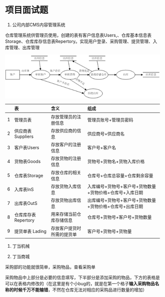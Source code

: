 # 项目面试题

1. 公司内部CMS内容管理系统

仓库管理系统供管理员使用，创建的表有客户信息表Users,、仓库基本信息表Storage、仓库库存信息表Repertory。实现用户登录、采购管理、提货管理、入库管理、出库管理



![](../.gitbook/assets/tu-pian-2.png)

|  | 表 | 含义 | 组成 |
| :--- | :--- | :--- | :--- |
| 1 | 管理员表 | 存放管理员的注册信息 | 管理员账号+管理员密码 |
| 2 | 供应商表 Suppliers | 存放供应商的信息 | 供应商号+供应商名 |
| 3 | 客户表Users | 存放客户的注册信息 | 客户号+客户名 |
| 4 | 货物表Goods | 存放货物的注册信息 | 货物号+货物名+货物入库价格 |
| 5 | 仓库表Storage | 存放仓库的相关信息 | 仓库号+仓库总容量+仓库剩余容量 |
| 6 | 入库表InS | 存放货物入库信息 | 入库编号+货物号+客户号+货物数量+货物价格+仓库号+入库日期 |
| 7 | 出库表OutS | 存放货物出库信息 | 出库编号+货物号+客户号+货物数量+货物价格+仓库号+出库日期 |
| 8 | 仓库库存表 Repertory | 用来存储当前仓库存储信息 | 仓库号+货物号+客户号+货物数量 |
| 9 | 提货单表 Lading | 存放客户提货时所需的提货单 | 客户号+货物号+货物量 |

1. 丁当机械



1. 丁当商城

采购部的功能就很简单，采购物品，查看采购单

采购物品中上部分是必要的信息填写，下半部分是添加采购的物品，下方的表格是可以在表格内修改的（在这里是有个小bug的，就是在第一个格子**输入采购物品名称的时候千万不能输错**，不然在仓库无法对相应的采购品进行数量的增加）

